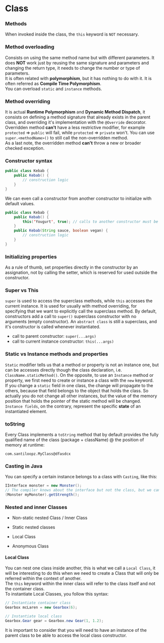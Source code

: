 # Class


### Methods
When invoked inside the class, the `this` keyword is `NOT` necessary.

### Method overloading
Consists on using the same method name but with different parameters. It does **NOT** work just by reusing the same 
signature and parameters and changing the return type, it needs to change the number or type of parameters.  
It is often related with **polymorphism**, but it has nothing to do with it. It is often referred as **Compile Time Polymorphism**.  
You can overload `static` and `instance` methods.

### Method overriding
It is actual **Runtime Polymorphism** and **Dynamic Method Dispatch**, it consists on defining a method signature that 
already exists in the parent class, and overriding it's implementation with the `@Override` decorator.  
Overridden method **can't** have a less restrictive modifier, for example `protected` => `public` will fail, while 
`protected` => `private` won't. You can use `super.<methodName>()` to still call the non-overridden method.  
As a last note, the overridden method **can't** throw a new or broader checked exception.

### Constructor syntax
```java
public class Kebab {
	public Kebab() {
		// construction logic
	}
}
```
We can even call a constructor from another constructor to initialize with default values.
```java
public class Kebab {
	public Kebab() {
		this('Yougurt', true); // calls to another constructor must be the very first line of the constructor
	}
	public Kebab(String sauce, boolean vegan) {
		// construction logic
	}
}
```

### Initializing properties
As a rule of thumb, set properties directly in the constructor by an assignation, not by calling the setter, which is 
reserved for used outside the constructor.

### Super vs This
`super` is used to access the superclass methods, while `this` accesses the current instance. It is used for usually 
with method overriding, for specifying that we want to explicitly call the superclass method. By default, constructors 
add a call to `super()` superclass constructor with no arguments (empty constructor). An `abstract class` is still a 
superclass, and it's constructor is called whenever instantiated.
* call to parent constructor: `super(...args)`
* call to current instance constructor: `this(...args)`

### Static vs Instance methods and properties
`Static` modifier tells us that a method or property is not an instance one, but can be accesses directly though the 
class declaration, i.e. `ClassName.staticMethod()`. On the opposite, to use an `Instance` method or property, we first 
need to create or instance a class with the `new` keyword.  
If you change a `static` field in one class, the change will propagate to the others, because that field belongs to the 
object that holds the class. So actually you do not change all other instances, but the value of the memory position 
that holds the pointer of the static method will be changed.
`Instance fields`, on the contrary, represent the specific **state** of an instantiated element. 

### toString
Every Class implements a `toString` method that by default provides the fully qualified name of the class 
(package + className) @ the position of memory at runtime:
```
com.santiloopz.MyClass@dfasdcx 
```

### Casting in Java
You can specify a certain instance belongs to a class with `Casting`, like this:
```java
IInterface monster = new Monster();
// The compiler knows about the interface but not the class, but we can explicit it!!
(Monster myMonster).getStrength();
```

### Nested and inner Classes
* Non-static nested Class / Inner Class
  
* Static nested classes
* Local Class
* Anonymous Class

#### Local Class
You can nest one class inside another, this is what we call a `Local Class`, it will be interesting to do this when we
need to create a Class that will only be referred within the context of another.  
The `this` keyword within the inner class will refer to the class itself and not the container class.  
To instantiate Local Classes, you follow this syntax:
```java
// Instantiate container class
Gearbox mcLaren = new Gearbox(6);

// Instantiate local class
Gearbox.Gear gear = Gearbox.new Gear(1, 1.2);
```
It is important to consider that you will need to have an instance of the parent class to be able to access the
local class constructor.

